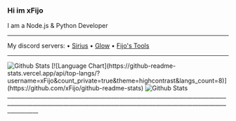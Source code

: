 ### Hi im xFijo
I am a Node.js & Python Developer
___________________________________________________________________________________________________________________________________________________________________________________
My discord servers:
• [Sirius](https://discord.gg/emM7FpBv3d)
• [Glow](https://discord.gg/MGETjxW7Y8)
• [Fijo's Tools]( https://discord.gg/FVaKuDPxHa)
___________________________________________________________________________________________________________________________________________________________________________________
<img src="https://github-readme-stats.vercel.app/api?username=xFijo&show_icons=true&theme=highcontrast&count_private=true" alt="Github Stats"/>
[![Language Chart](https://github-readme-stats.vercel.app/api/top-langs/?username=xFijo&count_private=true&theme=highcontrast&langs_count=8)](https://github.com/xFijo/github-readme-stats)
<img src="https://github-readme-stats.vercel.app/api/top-langs/?username=xFijo&layout=compact&theme=highcontrast&count_private=true" alt="Github Stats"/>
_______________________________________________________________________________________________________________________________________________________________________

